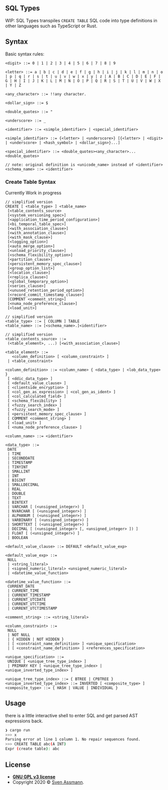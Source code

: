 ## SQL Types

WIP: SQL Types transpiles `CREATE TABLE` SQL code into type definitions in other languages such as TypeScript or Rust. 

## Syntax

Basic syntax rules:
```ebnf
<digit> ::= 0 | 1 | 2 | 3 | 4 | 5 | 6 | 7 | 8 | 9

<letter> ::= a | b | c | d | e | f | g | h | i | j | k | l | m | n | o | p | q | r | s | t | u | v | w | x | y | z | A | B | C | D | E | F | G | H | I | J | K | L | M | N | O | P | Q | R | S | T | U | V | W | X | Y | Z

<any_character> ::= !!any character.

<dollar_sign> ::= $

<double_quotes> ::= "

<underscore> ::= _

<identifier> ::= <simple_identifier> | <special_identifier>

<simple_identifier> ::= {<letter> | <underscore>} [{<letter> | <digit> | <underscore> | <hash_symbol> | <dollar_sign>}...]

<special_identifier> ::= <double_quotes><any_character>...<double_quotes>

// note: original definition is <unicode_name> instead of <identifier>
<schema_name> ::= <identifier>
```

### Create Table Syntax

Currently Work in progress

```
// simplified version
CREATE [ <table_type> ] <table_name>
 [<table_contents_source>
 [<system_versioning_spec>]
 [<application_time_period_configuration>]
 [<bi_temporal_table_spec>]
 [<with_association_clause>]
 [<with_annotation_clause>]
 [<with_mask_clause>]
 [<logging_option>]
 [<auto_merge_option>]
 [<unload_priority_clause>]
 [<schema_flexibility_option>]
 [<partition_clause>]
 [<persistent_memory_spec_clause>]
 [<group_option_list>]
 [<location_clause>]
 [<replica_clause>]
 [<global_temporary_option>]
 [<series_clause>]
 [<unused_retention_period_option>]
 [<record_commit_timestamp_clause>]
 [COMMENT <comment_string>]
 [<numa_node_preference_clause>]
 [<load_unit>]

// simplified version
<table_type> ::= [ COLUMN ] TABLE
<table_name> ::= [<schema_name>.]<identifier>

// simplified version
<table_contents_source> ::=
 (<table_element>, ...) [<with_association_clause>]

<table_element> ::=
   <column_definition> [ <column_constraint> ]
 | <table_constraint>

<column_definition> ::= <column_name> { <data_type> | <lob_data_type> }
 [ <ddic_data_type> ]
 [ <default_value_clause> ]
 [ <clientside_encryption> ]
 [ <col_gen_as_expression> | <col_gen_as_ident> ]
 [ <col_calculated_field> ]
 [ <schema_flexibility> ]
 [ <fuzzy_search_index> ]
 [ <fuzzy_search_mode> ]
 [ <persistent_memory_spec_clause> ]
 [ COMMENT <comment_string> ]
 [ <load_unit> ]
 [ <numa_node_preference_clause> ]
  
<column_name> ::= <identifier>

<data_type> ::=
 DATE
 | TIME
 | SECONDDATE
 | TIMESTAMP
 | TINYINT
 | SMALLINT
 | INT
 | BIGINT
 | SMALLDECIMAL
 | REAL
 | DOUBLE
 | TEXT
 | BINTEXT
 | VARCHAR [ (<unsigned_integer>) ]
 | NVARCHAR [ (<unsigned_integer>) ]
 | ALPHANUM [ (<unsigned_integer>) ]
 | VARBINARY [ (<unsigned_integer>) ]
 | SHORTTEXT [ (<unsigned_integer>) ]
 | DECIMAL [ (<unsigned_integer> [, <unsigned_integer> ]) ]
 | FLOAT [ (<unsigned_integer>) ]
 | BOOLEAN

<default_value_clause> ::= DEFAULT <default_value_exp>

<default_value_exp> ::=
 NULL
 | <string_literal>
 | <signed_numeric_literal> <unsigned_numeric_literal>
 | <datetime_value_function>

<datetime_value_function> ::=
 CURRENT_DATE
 | CURRENT_TIME
 | CURRENT_TIMESTAMP
 | CURRENT_UTCDATE
 | CURRENT_UTCTIME
 | CURRENT_UTCTIMESTAMP
 
<comment_string> ::= <string_literal>

<column_constraint> ::=
 NULL
 | NOT NULL
 | { HIDDEN | NOT HIDDEN }
 | [ <constraint_name_definition> ] <unique_specification>
 | [ <constraint_name_definition> ] <references_specification>
 
<unique_specification> ::=
 UNIQUE [ <unique_tree_type_index> ]
 | PRIMARY KEY [ <unique_tree_type_index> | <unique_inverted_type_index> ]

<unique_tree_type_index> ::= { BTREE | CPBTREE }
<unique_inverted_type_index> ::= INVERTED [ <composite_type> ]
<composite_type> ::= { HASH | VALUE | INDIVIDUAL }

```

[hana/sql]: https://help.sap.com/doc/9b40bf74f8644b898fb07dabdd2a36ad/2.0.04/en-US/SAP_HANA_SQL_Reference_Guide_en.pdf

## Usage

there is a little interactive shell to enter SQL and get parsed AST expressions back.

```sh
❯ cargo run
>>> x
Parsing error at line 1 column 1. No repair sequences found.
>>> CREATE TABLE abc(A INT)
Expr (create table): abc
```

## License

- **[GNU GPL v3 license](https://www.gnu.org/licenses/gpl-3.0)**
- Copyright 2020 © [Sven Assmann][2].

[2]: https://www.d34dl0ck.me
[4]: https://github.com/sassman/sql-types-rs/issues?q=is%3Aissue+is%3Aopen+label%3A%22good+first+issue%22
[5]: https://github.com/sassman/sql-types-rs/issues/new/choose

